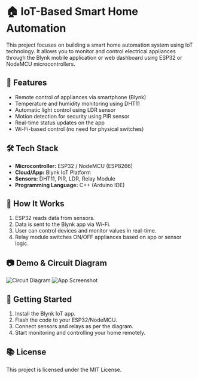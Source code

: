# 🏠 IoT-Based Smart Home Automation

This project focuses on building a smart home automation system using IoT technology. It allows you to monitor and control electrical appliances through the Blynk mobile application or web dashboard using ESP32 or NodeMCU microcontrollers.

## 🔧 Features

- Remote control of appliances via smartphone (Blynk)
- Temperature and humidity monitoring using DHT11
- Automatic light control using LDR sensor
- Motion detection for security using PIR sensor
- Real-time status updates on the app
- Wi-Fi-based control (no need for physical switches)

## 🛠️ Tech Stack

- **Microcontroller:** ESP32 / NodeMCU (ESP8266)
- **Cloud/App:** Blynk IoT Platform
- **Sensors:** DHT11, PIR, LDR, Relay Module
- **Programming Language:** C++ (Arduino IDE)

## 📲 How It Works

1. ESP32 reads data from sensors.
2. Data is sent to the Blynk app via Wi-Fi.
3. User can control devices and monitor values in real-time.
4. Relay module switches ON/OFF appliances based on app or sensor logic.

## 📷 Demo & Circuit Diagram

![Circuit Diagram](images/circuit-diagram.png)
![App Screenshot](images/app-screenshot.png)

## 🚀 Getting Started

1. Install the Blynk IoT app.
2. Flash the code to your ESP32/NodeMCU.
3. Connect sensors and relays as per the diagram.
4. Start monitoring and controlling your home remotely.

## 📚 License

This project is licensed under the MIT License.
